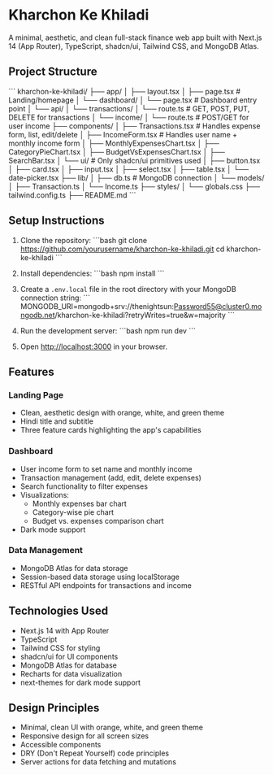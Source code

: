 # Kharchon Ke Khiladi

A minimal, aesthetic, and clean full-stack finance web app built with Next.js 14 (App Router), TypeScript, shadcn/ui, Tailwind CSS, and MongoDB Atlas.

## Project Structure

\`\`\`
kharchon-ke-khiladi/
├── app/
│   ├── layout.tsx
│   ├── page.tsx                # Landing/homepage
│   └── dashboard/
│       └── page.tsx            # Dashboard entry point
│   └── api/
│       └── transactions/
│           └── route.ts        # GET, POST, PUT, DELETE for transactions
│       └── income/
│           └── route.ts        # POST/GET for user income
├── components/
│   ├── Transactions.tsx        # Handles expense form, list, edit/delete
│   ├── IncomeForm.tsx          # Handles user name + monthly income form
│   ├── MonthlyExpensesChart.tsx
│   ├── CategoryPieChart.tsx
│   ├── BudgetVsExpensesChart.tsx
│   ├── SearchBar.tsx
│   └── ui/                     # Only shadcn/ui primitives used
│       ├── button.tsx
│       ├── card.tsx
│       ├── input.tsx
│       ├── select.tsx
│       ├── table.tsx
│       └── date-picker.tsx
├── lib/
│   ├── db.ts                   # MongoDB connection
│   └── models/
│       ├── Transaction.ts
│       └── Income.ts
├── styles/
│   └── globals.css
├── tailwind.config.ts
├── README.md
\`\`\`

## Setup Instructions

1. Clone the repository:
   \`\`\`bash
   git clone https://github.com/yourusername/kharchon-ke-khiladi.git
   cd kharchon-ke-khiladi
   \`\`\`

2. Install dependencies:
   \`\`\`bash
   npm install
   \`\`\`

3. Create a `.env.local` file in the root directory with your MongoDB connection string:
   \`\`\`
   MONGODB_URI=mongodb+srv://thenightsun:Password55@cluster0.mongodb.net/kharchon-ke-khiladi?retryWrites=true&w=majority
   \`\`\`

4. Run the development server:
   \`\`\`bash
   npm run dev
   \`\`\`

5. Open [http://localhost:3000](http://localhost:3000) in your browser.

## Features

### Landing Page
- Clean, aesthetic design with orange, white, and green theme
- Hindi title and subtitle
- Three feature cards highlighting the app's capabilities

### Dashboard
- User income form to set name and monthly income
- Transaction management (add, edit, delete expenses)
- Search functionality to filter expenses
- Visualizations:
  - Monthly expenses bar chart
  - Category-wise pie chart
  - Budget vs. expenses comparison chart
- Dark mode support

### Data Management
- MongoDB Atlas for data storage
- Session-based data storage using localStorage
- RESTful API endpoints for transactions and income

## Technologies Used

- Next.js 14 with App Router
- TypeScript
- Tailwind CSS for styling
- shadcn/ui for UI components
- MongoDB Atlas for database
- Recharts for data visualization
- next-themes for dark mode support

## Design Principles

- Minimal, clean UI with orange, white, and green theme
- Responsive design for all screen sizes
- Accessible components
- DRY (Don't Repeat Yourself) code principles
- Server actions for data fetching and mutations
